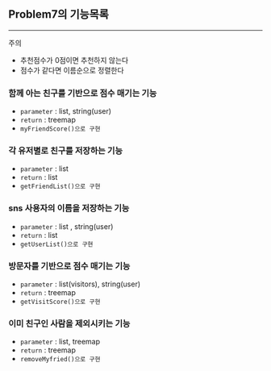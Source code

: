 ## Problem7의 기능목록

---

주의
* 추천점수가 0점이면 추천하지 않는다
* 점수가 같다면 이름순으로 정렬한다


### 함께 아는 친구를 기반으로 점수 매기는 기능
* `parameter` : list<list>, string(user)
* `return` : treemap
* `myFriendScore()으로 구현`

### 각 유저별로 친구를 저장하는 기능
* `parameter` : list<list>
* `return` : list<list>
* `getFriendList()으로 구현`

### sns 사용자의 이름을 저장하는 기능
* `parameter` : list<list> , string(user)
* `return` : list
* `getUserList()으로 구현`

### 방문자를 기반으로 점수 매기는 기능
* `parameter` : list(visitors), string(user)
* `return` : treemap
* `getVisitScore()으로 구현`

### 이미 친구인 사람을 제외시키는 기능
* `parameter` : list<list>, treemap
* `return` : treemap
* `removeMyfried()으로 구현`










